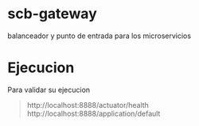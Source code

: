# scb-gateway

balanceador y punto de entrada para los microservicios

# Ejecucion
Para validar su ejecucion

> http://localhost:8888/actuator/health
> http://localhost:8888/application/default


